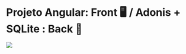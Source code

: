 # Projeto Angular: Front 🖥 / Adonis + SQLite : Back 💾
<img src= "https://ik.imagekit.io/yrqox5hyi/New_Folder/lil.png?ik-sdk-version=javascript-1.4.3&updatedAt=1673646794415" />
